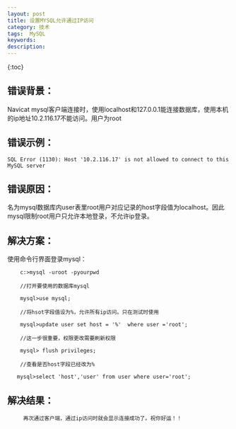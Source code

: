 ```yaml
---
layout: post
title: 设置MYSQL允许通过IP访问
category: 技术
tags:  MySQL
keywords: 
description: 
---
```


{:toc}

## 错误背景：

  Navicat mysql客户端连接时，使用localhost和127.0.0.1能连接数据库，使用本机的ip地址10.2.116.17不能访问。用户为root

## 错误示例：

`SQL Error (1130): Host '10.2.116.17' is not allowed to connect to this MySQL server`     

## 错误原因：

名为mysql数据库内user表里root用户对应记录的host字段值为localhost。因此mysql限制root用户只允许本地登录，不允许ip登录。

## 解决方案：

使用命令行界面登录mysql： 

```mysql
    c:>mysql -uroot -pyourpwd

    //打开要使用的数据库mysql

    mysql>use mysql;

    //将hsot字段值设为%，允许所有ip访问。只在测试时使用

    mysql>update user set host = '%'  where user ='root';

    //这一步很重要，权限更改需要刷新权限

    mysql> flush privileges;

    //查看是否host字段已经改为%

   mysql>select 'host','user' from user where user='root';
```

## 解决结果：

         再次通过客户端，通过ip访问时就会显示连接成功了。祝你好运！！
